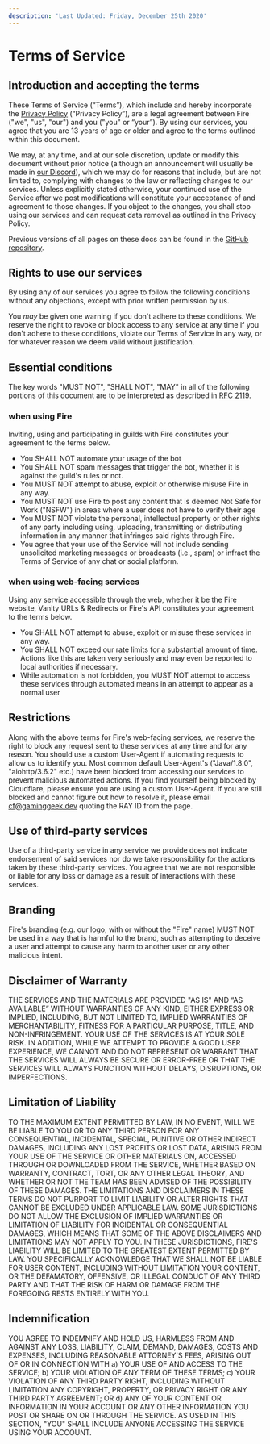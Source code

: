 ```yaml
---
description: 'Last Updated: Friday, December 25th 2020'
---
```


# Terms of Service

## Introduction and accepting the terms

These Terms of Service \(“Terms”\), which include and hereby incorporate the [Privacy Policy](privacy.md) \(“Privacy Policy”\), are a legal agreement between Fire \("we", "us", "our"\) and you \("you" or “your”\). By using our services, you agree that you are 13 years of age or older and agree to the terms outlined within this document.

We may, at any time, and at our sole discretion, update or modify this document without prior notice \(although an announcement will usually be made in [our Discord](https://inv.wtf/fire)\), which we may do for reasons that include, but are not limited to, complying with changes to the law or reflecting changes to our services. Unless explicitly stated otherwise, your continued use of the Service after we post modifications will constitute your acceptance of and agreement to those changes. If you object to the changes, you shall stop using our services and can request data removal as outlined in the Privacy Policy.  
  
Previous versions of all pages on these docs can be found in the [GitHub repository](https://github.com/FireDiscordBot/docs).

## Rights to use our services

By using any of our services you agree to follow the following conditions without any objections, except with prior written permission by us.

You _may_ be given one warning if you don't adhere to these conditions. We reserve the right to revoke or block access to any service at any time if you don't adhere to these conditions, violate our Terms of Service in any way, or for whatever reason we deem valid without justification.

## Essential conditions

The key words "MUST NOT", "SHALL NOT", "MAY" in all of the following portions of this document are to be interpreted as described in [RFC 2119](https://tools.ietf.org/html/rfc2119).

### when using Fire

Inviting, using and participating in guilds with Fire constitutes your agreement to the terms below.

* You SHALL NOT automate your usage of the bot
* You SHALL NOT spam messages that trigger the bot, whether it is against the guild's rules or not.
* You MUST NOT attempt to abuse, exploit or otherwise misuse Fire in any way.
* You MUST NOT use Fire to post any content that is deemed Not Safe for Work \("NSFW"\) in areas where a user does not have to verify their age
* You MUST NOT violate the personal, intellectual property or other rights of any party including using, uploading, transmitting or distributing information in any manner that infringes said rights through Fire.
* You agree that your use of the Service will not include sending unsolicited marketing messages or broadcasts \(i.e., spam\) or infract the Terms of Service of any chat or social platform.

### when using web-facing services

Using any service accessible through the web, whether it be the Fire website, Vanity URLs & Redirects or Fire's API constitutes your agreement to the terms below.

* You SHALL NOT attempt to abuse, exploit or misuse these services in any way.
* You SHALL NOT exceed our rate limits for a substantial amount of time. Actions like this are taken very seriously and may even be reported to local authorities if necessary.
* While automation is not forbidden, you MUST NOT attempt to access these services through automated means in an attempt to appear as a normal user

## Restrictions

Along with the above terms for Fire's web-facing services, we reserve the right to block any request sent to these services at any time and for any reason. You should use a custom User-Agent if automating requests to allow us to identify you. Most common default User-Agent's \("Java/1.8.0", "aiohttp/3.6.2" etc.\) have been blocked from accessing our services to prevent malicious automated actions. If you find yourself being blocked by Cloudflare, please ensure you are using a custom User-Agent. If you are still blocked and cannot figure out how to resolve it, please email [cf@gaminggeek.dev](mailto:cf@gaminggeek.dev) quoting the RAY ID from the page.

## Use of third-party services

Use of a third-party service in any service we provide does not indicate endorsement of said services nor do we take responsibility for the actions taken by these third-party services. You agree that we are not responsible or liable for any loss or damage as a result of interactions with these services.

## Branding

Fire's branding \(e.g. our logo, with or without the "Fire" name\) MUST NOT be used in a way that is harmful to the brand, such as attempting to deceive a user and attempt to cause any harm to another user or any other malicious intent.

## Disclaimer of Warranty

THE SERVICES AND THE MATERIALS ARE PROVIDED "AS IS" AND “AS AVAILABLE” WITHOUT WARRANTIES OF ANY KIND, EITHER EXPRESS OR IMPLIED, INCLUDING, BUT NOT LIMITED TO, IMPLIED WARRANTIES OF MERCHANTABILITY, FITNESS FOR A PARTICULAR PURPOSE, TITLE, AND NON-INFRINGEMENT. YOUR USE OF THE SERVICES IS AT YOUR SOLE RISK. IN ADDITION, WHILE WE ATTEMPT TO PROVIDE A GOOD USER EXPERIENCE, WE CANNOT AND DO NOT REPRESENT OR WARRANT THAT THE SERVICES WILL ALWAYS BE SECURE OR ERROR-FREE OR THAT THE SERVICES WILL ALWAYS FUNCTION WITHOUT DELAYS, DISRUPTIONS, OR IMPERFECTIONS.

## Limitation of Liability

TO THE MAXIMUM EXTENT PERMITTED BY LAW, IN NO EVENT, WILL WE BE LIABLE TO YOU OR TO ANY THIRD PERSON FOR ANY CONSEQUENTIAL, INCIDENTAL, SPECIAL, PUNITIVE OR OTHER INDIRECT DAMAGES, INCLUDING ANY LOST PROFITS OR LOST DATA, ARISING FROM YOUR USE OF THE SERVICE OR OTHER MATERIALS ON, ACCESSED THROUGH OR DOWNLOADED FROM THE SERVICE, WHETHER BASED ON WARRANTY, CONTRACT, TORT, OR ANY OTHER LEGAL THEORY, AND WHETHER OR NOT THE TEAM HAS BEEN ADVISED OF THE POSSIBILITY OF THESE DAMAGES. THE LIMITATIONS AND DISCLAIMERS IN THESE TERMS DO NOT PURPORT TO LIMIT LIABILITY OR ALTER RIGHTS THAT CANNOT BE EXCLUDED UNDER APPLICABLE LAW. SOME JURISDICTIONS DO NOT ALLOW THE EXCLUSION OF IMPLIED WARRANTIES OR LIMITATION OF LIABILITY FOR INCIDENTAL OR CONSEQUENTIAL DAMAGES, WHICH MEANS THAT SOME OF THE ABOVE DISCLAIMERS AND LIMITATIONS MAY NOT APPLY TO YOU. IN THESE JURISDICTIONS, FIRE'S LIABILITY WILL BE LIMITED TO THE GREATEST EXTENT PERMITTED BY LAW. YOU SPECIFICALLY ACKNOWLEDGE THAT WE SHALL NOT BE LIABLE FOR USER CONTENT, INCLUDING WITHOUT LIMITATION YOUR CONTENT, OR THE DEFAMATORY, OFFENSIVE, OR ILLEGAL CONDUCT OF ANY THIRD PARTY AND THAT THE RISK OF HARM OR DAMAGE FROM THE FOREGOING RESTS ENTIRELY WITH YOU.

## Indemnification

YOU AGREE TO INDEMNIFY AND HOLD US, HARMLESS FROM AND AGAINST ANY LOSS, LIABILITY, CLAIM, DEMAND, DAMAGES, COSTS AND EXPENSES, INCLUDING REASONABLE ATTORNEY'S FEES, ARISING OUT OF OR IN CONNECTION WITH a\) YOUR USE OF AND ACCESS TO THE SERVICE; b\) YOUR VIOLATION OF ANY TERM OF THESE TERMS; c\) YOUR VIOLATION OF ANY THIRD PARTY RIGHT, INCLUDING WITHOUT LIMITATION ANY COPYRIGHT, PROPERTY, OR PRIVACY RIGHT OR ANY THIRD PARTY AGREEMENT; OR d\) ANY OF YOUR CONTENT OR INFORMATION IN YOUR ACCOUNT OR ANY OTHER INFORMATION YOU POST OR SHARE ON OR THROUGH THE SERVICE. AS USED IN THIS SECTION, "YOU" SHALL INCLUDE ANYONE ACCESSING THE SERVICE USING YOUR ACCOUNT.

